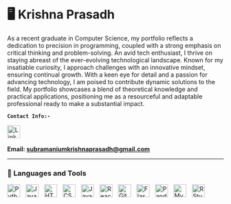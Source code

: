 # 🖥️ Krishna Prasadh

As a recent graduate in Computer Science, my portfolio reflects a dedication to precision in programming, coupled with a strong emphasis on critical thinking and problem-solving. An avid tech enthusiast, I thrive on staying abreast of the ever-evolving technological landscape. Known for my insatiable curiosity, I approach challenges with an innovative mindset, ensuring continual growth. With a keen eye for detail and a passion for advancing technology, I am poised to contribute dynamic solutions to the field. My portfolio showcases a blend of theoretical knowledge and practical applications, positioning me as a resourceful and adaptable professional ready to make a substantial impact.

**`Contact Info:-`**
 <p align="left">
  <a href="https://www.linkedin.com/in/krishna-prasadh2023/"><img width="30px" alt="LinkedIn" title="LinkedIn" src="https://cdn.jsdelivr.net/gh/devicons/devicon/icons/linkedin/linkedin-original.svg"/></a> 
  &#8287;&#8287;&#8287;&#8287;&#8287;
</p>

**Email: subramaniumkrishnaprasadh@gmail.com**
   
---

### 🧰 Languages and Tools

<img align="left" alt="Python" width="30px" style="padding-right:10px;" src="https://cdn.jsdelivr.net/gh/devicons/devicon/icons/python/python-original.svg" />
<img align="left" alt="Java" width="30px" style="padding-right:10px;" src="https://cdn.jsdelivr.net/gh/devicons/devicon/icons/java/java-original.svg"/>
<img align="left" alt="HTML" width="30px" style="padding-right:10px;" src="https://cdn.jsdelivr.net/gh/devicons/devicon/icons/html5/html5-plain.svg" />
<img align="left" alt="CSS" width="30px" style="padding-right:10px;" src="https://cdn.jsdelivr.net/gh/devicons/devicon/icons/css3/css3-plain.svg" />
<img align="left" alt="JavaScript" width="30px" style="padding-right:10px;" src="https://cdn.jsdelivr.net/gh/devicons/devicon/icons/javascript/javascript-plain.svg" />
<img align="left" alt="React" width="30px" style="padding-right:10px;" src="https://cdn.jsdelivr.net/gh/devicons/devicon/icons/react/react-original.svg" />
<img align="left" alt="GitHub" width="30px" style="padding-right:10px;" src="https://cdn.jsdelivr.net/gh/devicons/devicon/icons/github/github-original.svg" />
<img align="left" alt="Flask" width="30px" style="padding-right:10px;" src="https://cdn.jsdelivr.net/gh/devicons/devicon/icons/flask/flask-original-wordmark.svg" />
<img align="left" alt="Pandas" width="30px" style="padding-right:10px;" src="https://cdn.jsdelivr.net/gh/devicons/devicon/icons/pandas/pandas-original-wordmark.svg" />
<img align="left" alt="MySql" width="30px" style="padding-right:10px;" src="https://cdn.jsdelivr.net/gh/devicons/devicon/icons/mysql/mysql-original-wordmark.svg" />
<img align="left" alt="RStudio" width="30px" style="padding-right:10px;" src="https://cdn.jsdelivr.net/gh/devicons/devicon/icons/rstudio/rstudio-original.svg" />
<br />
